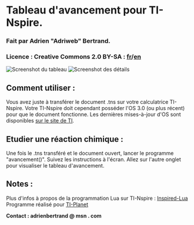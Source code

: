 # Tableau d'avancement pour TI-Nspire.

### Fait par Adrien "Adriweb" Bertrand.


### Licence : Creative Commons 2.0 BY-SA : [fr](http://creativecommons.org/licenses/by-sa/2.0/fr/legalcode)/[en](http://creativecommons.org/licenses/by-sa/2.0/legalcode)


![Screenshot du tableau](http://i.imgur.com/mhFOu.jpg)
![Screenshot des détails](http://i.imgur.com/kSYAb.jpg)

## Comment utiliser :
Vous avez juste à transférer le document .tns sur votre calculatrice TI-Nspire.
Votre TI-Nspire doit cependant posséder l'OS 3.0 (ou plus récent) pour que le document fonctionne. 
Les dernières mises-à-jour d'OS sont disponibles [sur le site de TI](http://education.ti.com).

## Etudier une réaction chimique :
Une fois le .tns transféré et le document ouvert, lancer le programme "avancement()".
Suivez les instructions à l'écran.
Allez sur l'autre onglet pour visualiser le tableau d'avancement.

## Notes :
Plus d'infos à propos de la programmation Lua sur TI-Nspire : [Inspired-Lua](http://www.inspired-lua.org)
Programme réalisé pour [TI-Planet](http://tiplanet.org)

__Contact : adrienbertrand @ msn . com__
